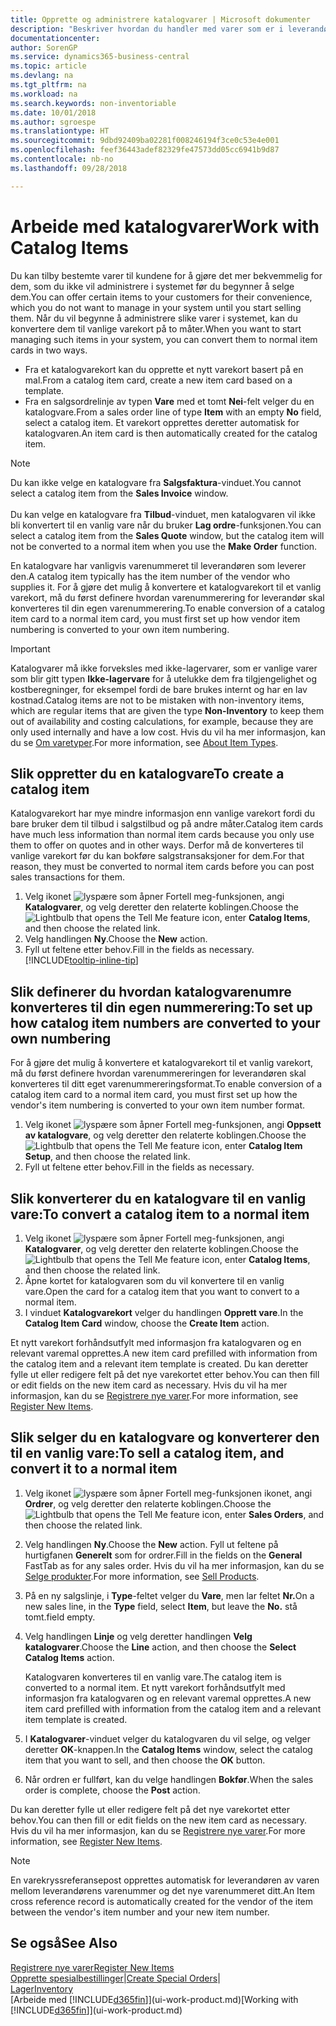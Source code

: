 ```yaml
---
title: Opprette og administrere katalogvarer | Microsoft dokumenter
description: "Beskriver hvordan du handler med varer som er i leverandørerlisten for varer, men som ikke er i din egen oversikt over varer."
documentationcenter: 
author: SorenGP
ms.service: dynamics365-business-central
ms.topic: article
ms.devlang: na
ms.tgt_pltfrm: na
ms.workload: na
ms.search.keywords: non-inventoriable
ms.date: 10/01/2018
ms.author: sgroespe
ms.translationtype: HT
ms.sourcegitcommit: 9dbd92409ba02281f008246194f3ce0c53e4e001
ms.openlocfilehash: feef36443adef82329fe47573dd05cc6941b9d87
ms.contentlocale: nb-no
ms.lasthandoff: 09/28/2018

---
```

# <a name="work-with-catalog-items"></a><span data-ttu-id="8baa3-103">Arbeide med katalogvarer</span><span class="sxs-lookup"><span data-stu-id="8baa3-103">Work with Catalog Items</span></span>
<span data-ttu-id="8baa3-104">Du kan tilby bestemte varer til kundene for å gjøre det mer bekvemmelig for dem, som du ikke vil administrere i systemet før du begynner å selge dem.</span><span class="sxs-lookup"><span data-stu-id="8baa3-104">You can offer certain items to your customers for their convenience, which you do not want to manage in your system until you start selling them.</span></span> <span data-ttu-id="8baa3-105">Når du vil begynne å administrere slike varer i systemet, kan du konvertere dem til vanlige varekort på to måter.</span><span class="sxs-lookup"><span data-stu-id="8baa3-105">When you want to start managing such items in your system, you can convert them to normal item cards in two ways.</span></span>

* <span data-ttu-id="8baa3-106">Fra et katalogvarekort kan du opprette et nytt varekort basert på en mal.</span><span class="sxs-lookup"><span data-stu-id="8baa3-106">From a catalog item card, create a new item card based on a template.</span></span>
* <span data-ttu-id="8baa3-107">Fra en salgsordrelinje av typen **Vare** med et tomt **Nei**-felt velger du en katalogvare.</span><span class="sxs-lookup"><span data-stu-id="8baa3-107">From a sales order line of type **Item** with an empty **No** field, select a catalog item.</span></span> <span data-ttu-id="8baa3-108">Et varekort opprettes deretter automatisk for katalogvaren.</span><span class="sxs-lookup"><span data-stu-id="8baa3-108">An item card is then automatically created for the catalog item.</span></span>

> [!NOTE]  
> <span data-ttu-id="8baa3-109">Du kan ikke velge en katalogvare fra **Salgsfaktura**-vinduet.</span><span class="sxs-lookup"><span data-stu-id="8baa3-109">You cannot select a catalog item from the **Sales Invoice** window.</span></span><br /><br />
> <span data-ttu-id="8baa3-110">Du kan velge en katalogvare fra **Tilbud**-vinduet, men katalogvaren vil ikke bli konvertert til en vanlig vare når du bruker **Lag ordre**-funksjonen.</span><span class="sxs-lookup"><span data-stu-id="8baa3-110">You can select a catalog item from the **Sales Quote** window, but the catalog item will not be converted to a normal item when you use the **Make Order** function.</span></span>

<span data-ttu-id="8baa3-111">En katalogvare har vanligvis varenummeret til leverandøren som leverer den.</span><span class="sxs-lookup"><span data-stu-id="8baa3-111">A catalog item typically has the item number of the vendor who supplies it.</span></span> <span data-ttu-id="8baa3-112">For å gjøre det mulig å konvertere et katalogvarekort til et vanlig varekort, må du først definere hvordan varenummerering for leverandør skal konverteres til din egen varenummerering.</span><span class="sxs-lookup"><span data-stu-id="8baa3-112">To enable conversion of a catalog item card to a normal item card, you must first set up how vendor item numbering is converted to your own item numbering.</span></span>   

> [!Important]
> <span data-ttu-id="8baa3-113">Katalogvarer må ikke forveksles med ikke-lagervarer, som er vanlige varer som blir gitt typen **Ikke-lagervare** for å utelukke dem fra tilgjengelighet og kostberegninger, for eksempel fordi de bare brukes internt og har en lav kostnad.</span><span class="sxs-lookup"><span data-stu-id="8baa3-113">Catalog items are not to be mistaken with non-inventory items, which are regular items that are given the type **Non-Inventory** to keep them out of availability and costing calculations, for example, because they are only used internally and have a low cost.</span></span> <span data-ttu-id="8baa3-114">Hvis du vil ha mer informasjon, kan du se [Om varetyper](inventory-about-item-types.md).</span><span class="sxs-lookup"><span data-stu-id="8baa3-114">For more information, see [About Item Types](inventory-about-item-types.md).</span></span>

## <a name="to-create-a-catalog-item"></a><span data-ttu-id="8baa3-115">Slik oppretter du en katalogvare</span><span class="sxs-lookup"><span data-stu-id="8baa3-115">To create a catalog item</span></span>
<span data-ttu-id="8baa3-116">Katalogvarekort har mye mindre informasjon enn vanlige varekort fordi du bare bruker dem til tilbud i salgstilbud og på andre måter.</span><span class="sxs-lookup"><span data-stu-id="8baa3-116">Catalog item cards have much less information than normal item cards because you only use them to offer on quotes and in other ways.</span></span> <span data-ttu-id="8baa3-117">Derfor må de konverteres til vanlige varekort før du kan bokføre salgstransaksjoner for dem.</span><span class="sxs-lookup"><span data-stu-id="8baa3-117">For that reason, they must be converted to normal item cards before you can post sales transactions for them.</span></span>

1. <span data-ttu-id="8baa3-118">Velg ikonet ![lyspære som åpner Fortell meg-funksjonen](media/ui-search/search_small.png "Fortell hva du vil gjøre"), angi **Katalogvarer**, og velg deretter den relaterte koblingen.</span><span class="sxs-lookup"><span data-stu-id="8baa3-118">Choose the ![Lightbulb that opens the Tell Me feature](media/ui-search/search_small.png "Tell me what you want to do") icon, enter **Catalog Items**, and then choose the related link.</span></span>
2. <span data-ttu-id="8baa3-119">Velg handlingen **Ny**.</span><span class="sxs-lookup"><span data-stu-id="8baa3-119">Choose the **New** action.</span></span>
3. <span data-ttu-id="8baa3-120">Fyll ut feltene etter behov.</span><span class="sxs-lookup"><span data-stu-id="8baa3-120">Fill in the fields as necessary.</span></span> [!INCLUDE[tooltip-inline-tip](includes/tooltip-inline-tip_md.md)]

## <a name="to-set-up-how-catalog-item-numbers-are-converted-to-your-own-numbering"></a><span data-ttu-id="8baa3-121">Slik definerer du hvordan katalogvarenumre konverteres til din egen nummerering:</span><span class="sxs-lookup"><span data-stu-id="8baa3-121">To set up how catalog item numbers are converted to your own numbering</span></span>
<span data-ttu-id="8baa3-122">For å gjøre det mulig å konvertere et katalogvarekort til et vanlig varekort, må du først definere hvordan varenummereringen for leverandøren skal konverteres til ditt eget varenummereringsformat.</span><span class="sxs-lookup"><span data-stu-id="8baa3-122">To enable conversion of a catalog item card to a normal item card, you must first set up how the vendor's item numbering is converted to your own item number format.</span></span>

1. <span data-ttu-id="8baa3-123">Velg ikonet ![lyspære som åpner Fortell meg-funksjonen](media/ui-search/search_small.png "Fortell hva du vil gjøre"), angi **Oppsett av katalogvare**, og velg deretter den relaterte koblingen.</span><span class="sxs-lookup"><span data-stu-id="8baa3-123">Choose the ![Lightbulb that opens the Tell Me feature](media/ui-search/search_small.png "Tell me what you want to do") icon, enter **Catalog Item Setup**, and then choose the related link.</span></span>
2. <span data-ttu-id="8baa3-124">Fyll ut feltene etter behov.</span><span class="sxs-lookup"><span data-stu-id="8baa3-124">Fill in the fields as necessary.</span></span>

## <a name="to-convert-a-catalog-item-to-a-normal-item"></a><span data-ttu-id="8baa3-125">Slik konverterer du en katalogvare til en vanlig vare:</span><span class="sxs-lookup"><span data-stu-id="8baa3-125">To convert a catalog item to a normal item</span></span>
1. <span data-ttu-id="8baa3-126">Velg ikonet ![lyspære som åpner Fortell meg-funksjonen](media/ui-search/search_small.png "Fortell hva du vil gjøre"), angi **Katalogvarer**, og velg deretter den relaterte koblingen.</span><span class="sxs-lookup"><span data-stu-id="8baa3-126">Choose the ![Lightbulb that opens the Tell Me feature](media/ui-search/search_small.png "Tell me what you want to do") icon, enter **Catalog Items**, and then choose the related link.</span></span>
2. <span data-ttu-id="8baa3-127">Åpne kortet for katalogvaren som du vil konvertere til en vanlig vare.</span><span class="sxs-lookup"><span data-stu-id="8baa3-127">Open the card for a catalog item that you want to convert to a normal item.</span></span>
3. <span data-ttu-id="8baa3-128">I vinduet **Katalogvarekort** velger du handlingen **Opprett vare**.</span><span class="sxs-lookup"><span data-stu-id="8baa3-128">In the **Catalog Item Card** window, choose the **Create Item** action.</span></span>

<span data-ttu-id="8baa3-129">Et nytt varekort forhåndsutfylt med informasjon fra katalogvaren og en relevant varemal opprettes.</span><span class="sxs-lookup"><span data-stu-id="8baa3-129">A new item card prefilled with information from the catalog item and a relevant item template is created.</span></span> <span data-ttu-id="8baa3-130">Du kan deretter fylle ut eller redigere felt på det nye varekortet etter behov.</span><span class="sxs-lookup"><span data-stu-id="8baa3-130">You can then fill or edit fields on the new item card as necessary.</span></span> <span data-ttu-id="8baa3-131">Hvis du vil ha mer informasjon, kan du se [Registrere nye varer](inventory-how-register-new-items.md).</span><span class="sxs-lookup"><span data-stu-id="8baa3-131">For more information, see [Register New Items](inventory-how-register-new-items.md).</span></span>

## <a name="to-sell-a-catalog-item-and-convert-it-to-a-normal-item"></a><span data-ttu-id="8baa3-132">Slik selger du en katalogvare og konverterer den til en vanlig vare:</span><span class="sxs-lookup"><span data-stu-id="8baa3-132">To sell a catalog item, and convert it to a normal item</span></span>
1. <span data-ttu-id="8baa3-133">Velg ikonet ![lyspære som åpner Fortell meg-funksjonen](media/ui-search/search_small.png "Fortell hva du vil gjøre") ikonet, angi **Ordrer**, og velg deretter den relaterte koblingen.</span><span class="sxs-lookup"><span data-stu-id="8baa3-133">Choose the ![Lightbulb that opens the Tell Me feature](media/ui-search/search_small.png "Tell me what you want to do") icon, enter **Sales Orders**, and then choose the related link.</span></span>
2. <span data-ttu-id="8baa3-134">Velg handlingen **Ny**.</span><span class="sxs-lookup"><span data-stu-id="8baa3-134">Choose the **New** action.</span></span> <span data-ttu-id="8baa3-135">Fyll ut feltene på hurtigfanen **Generelt** som for ordrer.</span><span class="sxs-lookup"><span data-stu-id="8baa3-135">Fill in the fields on the **General** FastTab as for any sales order.</span></span> <span data-ttu-id="8baa3-136">Hvis du vil ha mer informasjon, kan du se [Selge produkter](sales-how-sell-products.md).</span><span class="sxs-lookup"><span data-stu-id="8baa3-136">For more information, see [Sell Products](sales-how-sell-products.md).</span></span>
3. <span data-ttu-id="8baa3-137">På en ny salgslinje, i **Type**-feltet velger du **Vare**, men lar feltet **Nr.**</span><span class="sxs-lookup"><span data-stu-id="8baa3-137">On a new sales line, in the **Type** field, select **Item**, but leave the **No.**</span></span> <span data-ttu-id="8baa3-138">stå tomt.</span><span class="sxs-lookup"><span data-stu-id="8baa3-138">field empty.</span></span>
4. <span data-ttu-id="8baa3-139">Velg handlingen **Linje** og velg deretter handlingen **Velg katalogvarer**.</span><span class="sxs-lookup"><span data-stu-id="8baa3-139">Choose the **Line** action, and then choose the **Select Catalog Items** action.</span></span>

    <span data-ttu-id="8baa3-140">Katalogvaren konverteres til en vanlig vare.</span><span class="sxs-lookup"><span data-stu-id="8baa3-140">The catalog item is converted to a normal item.</span></span> <span data-ttu-id="8baa3-141">Et nytt varekort forhåndsutfylt med informasjon fra katalogvaren og en relevant varemal opprettes.</span><span class="sxs-lookup"><span data-stu-id="8baa3-141">A new item card prefilled with information from the catalog item and a relevant item template is created.</span></span>
5. <span data-ttu-id="8baa3-142">I **Katalogvarer**-vinduet velger du katalogvaren du vil selge, og velger deretter **OK**-knappen.</span><span class="sxs-lookup"><span data-stu-id="8baa3-142">In the **Catalog Items** window, select the catalog item that you want to sell, and then choose the **OK** button.</span></span>
6. <span data-ttu-id="8baa3-143">Når ordren er fullført, kan du velge handlingen **Bokfør**.</span><span class="sxs-lookup"><span data-stu-id="8baa3-143">When the sales order is complete, choose the **Post** action.</span></span>

<span data-ttu-id="8baa3-144">Du kan deretter fylle ut eller redigere felt på det nye varekortet etter behov.</span><span class="sxs-lookup"><span data-stu-id="8baa3-144">You can then fill or edit fields on the new item card as necessary.</span></span> <span data-ttu-id="8baa3-145">Hvis du vil ha mer informasjon, kan du se [Registrere nye varer](inventory-how-register-new-items.md).</span><span class="sxs-lookup"><span data-stu-id="8baa3-145">For more information, see [Register New Items](inventory-how-register-new-items.md).</span></span>

> [!NOTE]  
>   <span data-ttu-id="8baa3-146">En varekryssreferansepost opprettes automatisk for leverandøren av varen mellom leverandørens varenummer og det nye varenummeret ditt.</span><span class="sxs-lookup"><span data-stu-id="8baa3-146">An Item cross reference record is automatically created for the vendor of the item between the vendor's item number and your new item number.</span></span>

## <a name="see-also"></a><span data-ttu-id="8baa3-147">Se også</span><span class="sxs-lookup"><span data-stu-id="8baa3-147">See Also</span></span>
[<span data-ttu-id="8baa3-148">Registrere nye varer</span><span class="sxs-lookup"><span data-stu-id="8baa3-148">Register New Items</span></span>](inventory-how-register-new-items.md)  
<span data-ttu-id="8baa3-149">[Opprette spesialbestillinger](sales-how-to-create-special-orders.md)|</span><span class="sxs-lookup"><span data-stu-id="8baa3-149">[Create Special Orders](sales-how-to-create-special-orders.md)|</span></span>  
[<span data-ttu-id="8baa3-150">Lager</span><span class="sxs-lookup"><span data-stu-id="8baa3-150">Inventory</span></span>](inventory-manage-inventory.md)  
<span data-ttu-id="8baa3-151">[Arbeide med [!INCLUDE[d365fin](includes/d365fin_md.md)]](ui-work-product.md)</span><span class="sxs-lookup"><span data-stu-id="8baa3-151">[Working with [!INCLUDE[d365fin](includes/d365fin_md.md)]](ui-work-product.md)</span></span>

